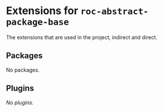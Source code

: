 # Extensions for `roc-abstract-package-base`

The extensions that are used in the project, indirect and direct.
## Packages
No packages.
## Plugins
_No plugins._